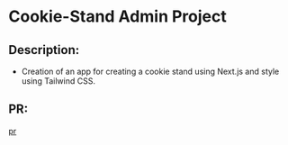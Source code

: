  # Cookie-Stand Admin Project 

 ## Description:

 - Creation of an app for creating a cookie stand using Next.js and style using Tailwind CSS.

 ## PR:
 [pr](https://github.com/hayabalasmeh/cookie-stand-admin/pull/1)

